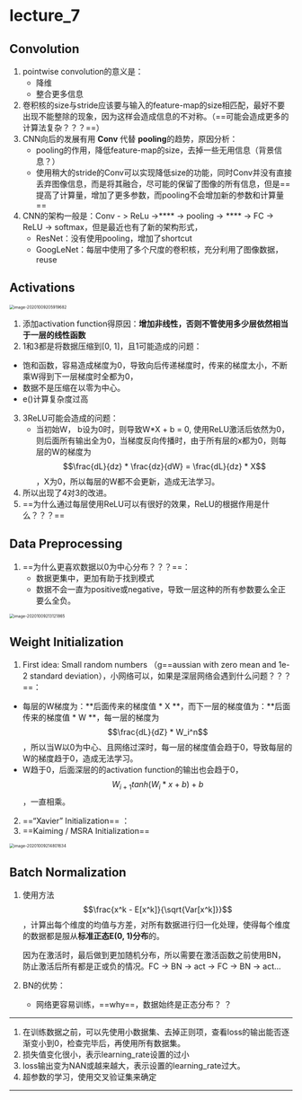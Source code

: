 # lecture_7
## Convolution

1. pointwise convolution的意义是：
   - 降维
   - 整合更多信息
2. 卷积核的size与stride应该要与输入的feature-map的size相匹配，最好不要出现不能整除的现象，因为这样会造成信息的不对称。（==可能会造成更多的计算法复杂？？？==）
3. CNN向后的发展有用 **Conv** 代替 **pooling**的趋势，原因分析：
   - pooling的作用，降低feature-map的size，去掉一些无用信息（背景信息？）
   - 使用稍大的stride的Conv可以实现降低size的功能，同时Conv并没有直接丢弃图像信息，而是将其融合，尽可能的保留了图像的所有信息，但是==提高了计算量，增加了更多参数，而pooling不会增加新的参数和计算量==
4. CNN的架构一般是：Conv - > ReLu ->**** -> pooling ->  **** -> FC -> ReLU -> softmax，但是最近也有了新的架构形式，
   - ResNet：没有使用pooling，增加了shortcut
   - GoogLeNet：每层中使用了多个尺度的卷积核，充分利用了图像数据，reuse

## Activations

<img src="C:\Users\mdw\AppData\Roaming\Typora\typora-user-images\image-20201009205919682.jpg" alt="image-20201009205919682" style="zoom:50%;" />

1. 添加activation function得原因：**增加非线性，否则不管使用多少层依然相当于一层的线性函数**
2.  1和3都是将数据压缩到[0, 1]，且1可能造成的问题：
   - 饱和函数，容易造成梯度为0，导致向后传递梯度时，传来的梯度太小，不断乘W得到下一层梯度时全都为0，
   - 数据不是压缩在以零为中心。
   - e()计算复杂度过高
3. 3ReLU可能会造成的问题：
   * 当初始W， b设为0时，则导致W*X + b = 0, 使用ReLU激活后依然为0，则后面所有输出全为0，当梯度反向传播时，由于所有层的x都为0，则每层的W的梯度为 $$\frac{dL}{dz} * \frac{dz}{dW} = \frac{dL}{dz} * X$$，X为0，所以每层的W都不会更新，造成无法学习。
4. 所以出现了4对3的改进。
5. ==为什么通过每层使用ReLU可以有很好的效果，ReLU的根据作用是什么？？？==

## Data Preprocessing 

1. ==为什么更喜欢数据以0为中心分布？？？==：
   - 数据更集中，更加有助于找到模式
   - 数据不会一直为positive或negative，导致一层这种的所有参数要么全正要么全负。

<img src="C:\Users\mdw\AppData\Roaming\Typora\typora-user-images\image-20201009213121865.png" alt="image-20201009213121865" style="zoom:50%;" />

## Weight Initialization

1.  First idea: Small random numbers （g==aussian with zero mean and 1e-2 standard deviation），小网络可以，如果是深层网络会遇到什么问题？？？==：
   - 每层的W梯度为：**后面传来的梯度值 * X **，而下一层的梯度值为：**后面传来的梯度值 * W **，每一层的梯度为$$\frac{dL}{dZ} * W_i^n$$，所以当W以0为中心、且网络过深时，每一层的梯度值会趋于0，导致每层的W的梯度趋于0，造成无法学习。
   - W趋于0，后面深层的的activation function的输出也会趋于0，$$W_{i+1}tanh(W_i*x + b) + b$$，一直相乘。
2.  ==“Xavier” Initialization== ：
3. ==Kaiming / MSRA Initialization==

<img src="C:\Users\mdw\AppData\Roaming\Typora\typora-user-images\image-20201009214801634.png" alt="image-20201009214801634" style="zoom:50%;" />

## Batch Normalization

1. 使用方法$$\frac{x^k - E[x^k]}{\sqrt{Var[x^k]}}$$，计算出每个维度的均值与方差，对所有数据进行归一化处理，使得每个维度的数据都是服从**标准正态E(0, 1)分布**的。

   因为在激活时，最后做到更加随机分布，所以需要在激活函数之前使用BN，防止激活后所有都是正或负的情况。FC -> BN -> act -> FC -> BN -> act...

2. BN的优势：
   - 网络更容易训练，==why==，数据始终是正态分布？ ？



------

1. 在训练数据之前，可以先使用小数据集、去掉正则项，查看loss的输出能否逐渐变小到0，检查完毕后，再使用所有数据集。
2. 损失值变化很小，表示learning_rate设置的过小
3. loss输出变为NAN或越来越大，表示设置的learning_rate过大。
4. 超参数的学习，使用交叉验证集来确定

------



